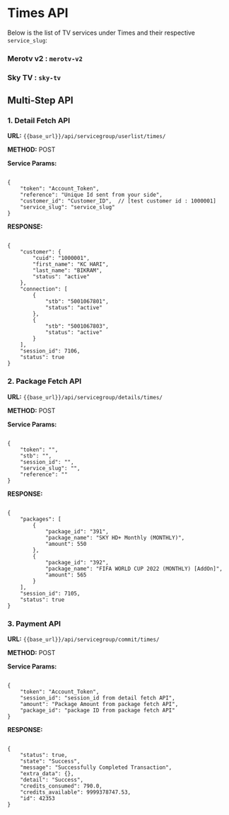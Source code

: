 # Times API 

Below is the list of TV services under Times and their respective `service_slug`:

### **Merotv v2** : `merotv-v2`

### **Sky TV** : `sky-tv`

## Multi-Step API

### 1. Detail Fetch API

**URL:** `{{base_url}}/api/servicegroup/userlist/times/`

**METHOD:** POST

**Service Params:**

<pre><code class="json">
{
    "token": "Account_Token",
    "reference": "Unique Id sent from your side",
    "customer_id": "Customer_ID",  // [test customer id : 1000001]
    "service_slug": "service_slug"
}
</code></pre>

**RESPONSE:**

<pre><code class="json">
{
    "customer": {
        "cuid": "1000001",
        "first_name": "KC HARI",
        "last_name": "BIKRAM",
        "status": "active"
    },
    "connection": [
        {
            "stb": "5001067801",
            "status": "active"
        },
        {
            "stb": "5001067803",
            "status": "active"
        }
    ],
    "session_id": 7106,
    "status": true
}
</code></pre>

### 2. Package Fetch API

**URL:** `{{base_url}}/api/servicegroup/details/times/`

**METHOD:** POST

**Service Params:**

<pre><code class="json">
{
    "token": "<Account_Token>",
    "stb": "<stb from detail fetch API>",
    "session_id": "<session_id from detail fetch API>",
    "service_slug": "<service_slug>",
    "reference": "<unique reference id>"
}
</code></pre>

**RESPONSE:**

<pre><code class="json">
{
    "packages": [
        {
            "package_id": "391",
            "package_name": "SKY HD+ Monthly (MONTHLY)",
            "amount": 550
        },
        {
            "package_id": "392",
            "package_name": "FIFA WORLD CUP 2022 (MONTHLY) [AddOn]",
            "amount": 565
        }
    ],
    "session_id": 7105,
    "status": true
}
</code></pre>

### 3. Payment API

**URL:** `{{base_url}}/api/servicegroup/commit/times/`

**METHOD:** POST

**Service Params:**

<pre><code class="json">
{
    "token": "Account_Token",
    "session_id": "session_id from detail fetch API",
    "amount": "Package Amount from package fetch API",
    "package_id": "package ID from package fetch API"
}
</code></pre>

**RESPONSE:**

<pre><code class="json">
{
    "status": true,
    "state": "Success",
    "message": "Successfully Completed Transaction",
    "extra_data": {},
    "detail": "Success",
    "credits_consumed": 790.0,
    "credits_available": 9999378747.53,
    "id": 42353
}
</code></pre>
